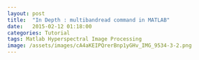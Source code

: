 ```yaml
---
layout: post
title:  "In Depth : multibandread command in MATLAB"
date:   2015-02-12 01:18:00
categories: Tutorial
tags: Matlab Hyperspectral Image Processing
image: /assets/images/cA4aKEIPQrerBnp1yGHv_IMG_9534-3-2.png
---
```


